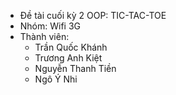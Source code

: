- Đề tài cuối kỳ 2 OOP: TIC-TAC-TOE
- Nhóm: Wifi 3G
- Thành viên:
    - Trần Quốc Khánh
    - Trương Anh Kiệt
    - Nguyễn Thanh Tiền
    - Ngô Ý Nhi
